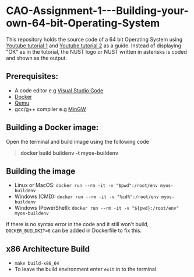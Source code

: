 # CAO-Assignment-1---Building-your-own-64-bit-Operating-System
This repository holds the source code of a 64 bit Operating System using [Youtube tutorial 1](https://youtu.be/FkrpUaGThTQ) and [Youtube tutorial 2](https://youtu.be/wz9CZBeXR6U) as a guide. Instead of displaying "OK" as in the tutorial, the NUST logo or NUST written in asterisks is coded and shown as the output.

## Prerequisites:
- A code editor e.g [Visual Studio Code](https://code.visualstudio.com/download) 
- [Docker](https://www.docker.com/products/docker-desktop)
- [Qemu](https://www.qemu.org/download/)
- gcc/g++ compiler e.g [MinGW](https://sourceforge.net/projects/mingw/)

## Building a Docker image:
Open the terminal and build image using the following code
>**docker build buildenv -t myos-buildenv**

## Building the image
- Linux or MacOS: `docker run --rm -it -v "$pwd":/root/env myos-buildenv`
- Windows (CMD): `docker run --rm -it -v "%cd%":/root/env myos-buildenv`
- Windows (PowerShell): `docker run --rm -it -v "${pwd}:/root/env" myos-buildenv`

If there is no syntax error in the code and it still won't build, `DOCKER_BUILDKIT=0` can be added in Dockerfile to fix this. 

## x86 Architecture Build
- `make build-x86_64`
- To leave the build environment enter `exit` in to the terminal

